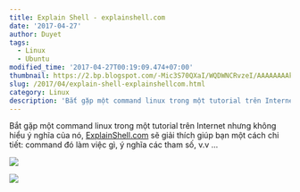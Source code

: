 ```yaml
---
title: Explain Shell - explainshell.com
date: '2017-04-27'
author: Duyet
tags:
  - Linux
  - Ubuntu
modified_time: '2017-04-27T00:19:09.474+07:00'
thumbnail: https://2.bp.blogspot.com/-Mic3S70QXaI/WQDWNCRvzeI/AAAAAAAAkzk/W93LTPJqpNAI_ytExK8g_xuZiTOxMU-HACLcB/s1600/Screenshot%2Bfrom%2B2017-04-27%2B00-17-01.png
slug: /2017/04/explain-shell-explainshellcom.html
category: Linux
description: 'Bắt gặp một command linux trong một tutorial trên Internet nhưng không hiểu ý nghĩa của nó, ExplainShell.com sẽ giải thích giúp bạn một cách chi tiết: command đó làm việc gì, ý nghĩa các tham số, v.v ...'
---
```


Bắt gặp một command linux trong một tutorial trên Internet nhưng không hiểu ý nghĩa của nó, [ExplainShell.com](https://explainshell.com/) sẽ giải thích giúp bạn một cách chi tiết: command đó làm việc gì, ý nghĩa các tham số, v.v ...

[![](https://2.bp.blogspot.com/-Mic3S70QXaI/WQDWNCRvzeI/AAAAAAAAkzk/W93LTPJqpNAI_ytExK8g_xuZiTOxMU-HACLcB/s1600/Screenshot%2Bfrom%2B2017-04-27%2B00-17-01.png)](http://save.duyet.net/GEBJpF)

![](https://1.bp.blogspot.com/-DO7BCGEKybI/WQDWfJtzqjI/AAAAAAAAkzo/_4XUn8ZSN9UEc3nTRZK1SaYg_EcJjtApwCLcB/s1600/Screenshot%2Bfrom%2B2017-04-27%2B00-18-41.png)

